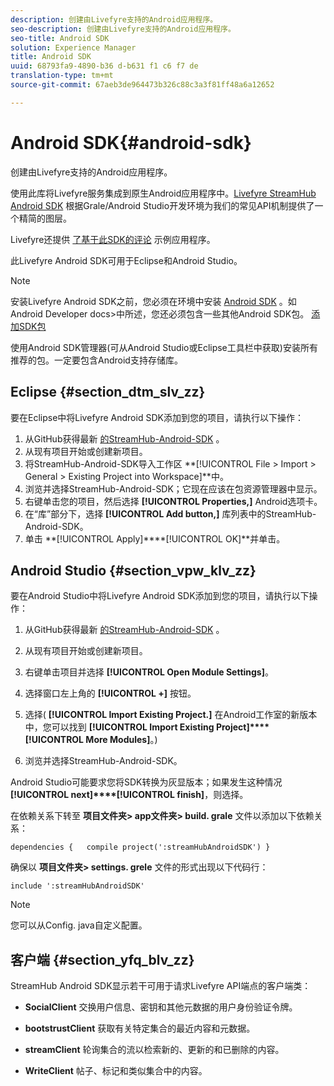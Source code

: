 ```yaml
---
description: 创建由Livefyre支持的Android应用程序。
seo-description: 创建由Livefyre支持的Android应用程序。
seo-title: Android SDK
solution: Experience Manager
title: Android SDK
uuid: 68793fa9-4890-b36 d-b631 f1 c6 f7 de
translation-type: tm+mt
source-git-commit: 67aeb3de964473b326c88c3a3f81ff48a6a12652

---
```



# Android SDK{#android-sdk}

创建由Livefyre支持的Android应用程序。

使用此库将Livefyre服务集成到原生Android应用程序中。[Livefyre StreamHub Android SDK](https://github.com/Livefyre/StreamHub-Android-SDK) 根据Grale/Android Studio开发环境为我们的常见API机制提供了一个精简的图层。

Livefyre还提供 [了基于此SDK的评论](https://github.com/Livefyre/StreamHub-iOS-Reviews-App) 示例应用程序。

此Livefyre Android SDK可用于Eclipse和Android Studio。

>[!NOTE]
>
>安装Livefyre Android SDK之前，您必须在环境中安装 [Android SDK](https://developer.android.com/sdk/index.html) 。如Android Developer docs&gt;中所述，您还必须包含一些其他Android SDK包。
>[添加SDK包](https://developer.android.com/sdk/installing/adding-packages.html)

使用Android SDK管理器(可从Android Studio或Eclipse工具栏中获取)安装所有推荐的包。一定要包含Android支持存储库。

## Eclipse {#section_dtm_slv_zz}

要在Eclipse中将Livefyre Android SDK添加到您的项目，请执行以下操作：

1. 从GitHub获得最新 [的StreamHub-Android-SDK](https://github.com/Livefyre/StreamHub-Android-SDK) 。
1. 从现有项目开始或创建新项目。
1. 将StreamHub-Android-SDK导入工作区 **[!UICONTROL File > Import > General > Existing Project into Workspace]**中。
1. 浏览并选择StreamHub-Android-SDK；它现在应该在包资源管理器中显示。
1. 右键单击您的项目，然后选择 **[!UICONTROL Properties,]** Android选项卡。
1. 在“库”部分下，选择 **[!UICONTROL Add button,]** 库列表中的StreamHub-Android-SDK。
1. 单击 **[!UICONTROL Apply]****[!UICONTROL OK]**并单击。

## Android Studio {#section_vpw_klv_zz}

要在Android Studio中将Livefyre Android SDK添加到您的项目，请执行以下操作：

1. 从GitHub获得最新 [的StreamHub-Android-SDK](https://github.com/Livefyre/StreamHub-Android-SDK) 。
1. 从现有项目开始或创建新项目。
1. 右键单击项目并选择 **[!UICONTROL Open Module Settings]**。
1. 选择窗口左上角的 **[!UICONTROL +]** 按钮。
1. 选择( **[!UICONTROL Import Existing Project.]** 在Android工作室的新版本中，您可以找到 **[!UICONTROL Import Existing Project]****[!UICONTROL More Modules]**。)

1. 浏览并选择StreamHub-Android-SDK。

Android Studio可能要求您将SDK转换为灰显版本；如果发生这种情况 **[!UICONTROL next]****[!UICONTROL finish]**，则选择。

在依赖关系下转至 **项目文件夹&gt; app文件夹&gt; build. grale** 文件以添加以下依赖关系：

```
dependencies {   compile project(':streamHubAndroidSDK') } 
```

确保以 **项目文件夹&gt; settings. grele** 文件的形式出现以下代码行：

```
include ':streamHubAndroidSDK' 
```

>[!NOTE]
>
>您可以从Config. java自定义配置。

## 客户端 {#section_yfq_blv_zz}

StreamHub Android SDK显示若干可用于请求Livefyre API端点的客户端类：

* **SocialClient** 交换用户信息、密钥和其他元数据的用户身份验证令牌。

* **bootstrustClient** 获取有关特定集合的最近内容和元数据。

* **streamClient** 轮询集合的流以检索新的、更新的和已删除的内容。

* **WriteClient** 帖子、标记和类似集合中的内容。

